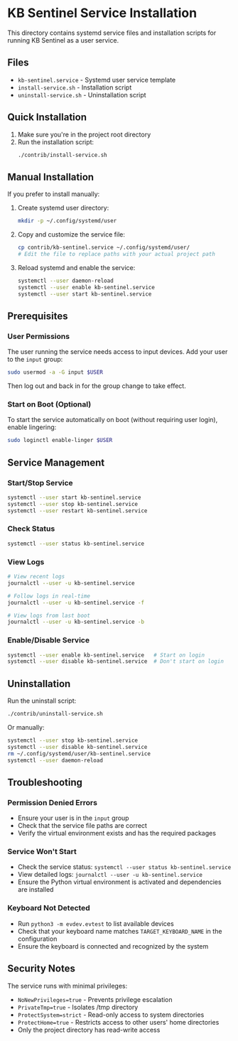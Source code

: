 # KB Sentinel Service Installation

This directory contains systemd service files and installation scripts for running KB Sentinel as a user service.

## Files

- `kb-sentinel.service` - Systemd user service template
- `install-service.sh` - Installation script
- `uninstall-service.sh` - Uninstallation script

## Quick Installation

1. Make sure you're in the project root directory
2. Run the installation script:
   ```bash
   ./contrib/install-service.sh
   ```

## Manual Installation

If you prefer to install manually:

1. Create systemd user directory:
   ```bash
   mkdir -p ~/.config/systemd/user
   ```

2. Copy and customize the service file:
   ```bash
   cp contrib/kb-sentinel.service ~/.config/systemd/user/
   # Edit the file to replace paths with your actual project path
   ```

3. Reload systemd and enable the service:
   ```bash
   systemctl --user daemon-reload
   systemctl --user enable kb-sentinel.service
   systemctl --user start kb-sentinel.service
   ```

## Prerequisites

### User Permissions

The user running the service needs access to input devices. Add your user to the `input` group:

```bash
sudo usermod -a -G input $USER
```

Then log out and back in for the group change to take effect.

### Start on Boot (Optional)

To start the service automatically on boot (without requiring user login), enable lingering:

```bash
sudo loginctl enable-linger $USER
```

## Service Management

### Start/Stop Service
```bash
systemctl --user start kb-sentinel.service
systemctl --user stop kb-sentinel.service
systemctl --user restart kb-sentinel.service
```

### Check Status
```bash
systemctl --user status kb-sentinel.service
```

### View Logs
```bash
# View recent logs
journalctl --user -u kb-sentinel.service

# Follow logs in real-time
journalctl --user -u kb-sentinel.service -f

# View logs from last boot
journalctl --user -u kb-sentinel.service -b
```

### Enable/Disable Service
```bash
systemctl --user enable kb-sentinel.service   # Start on login
systemctl --user disable kb-sentinel.service  # Don't start on login
```

## Uninstallation

Run the uninstall script:
```bash
./contrib/uninstall-service.sh
```

Or manually:
```bash
systemctl --user stop kb-sentinel.service
systemctl --user disable kb-sentinel.service
rm ~/.config/systemd/user/kb-sentinel.service
systemctl --user daemon-reload
```

## Troubleshooting

### Permission Denied Errors
- Ensure your user is in the `input` group
- Check that the service file paths are correct
- Verify the virtual environment exists and has the required packages

### Service Won't Start
- Check the service status: `systemctl --user status kb-sentinel.service`
- View detailed logs: `journalctl --user -u kb-sentinel.service`
- Ensure the Python virtual environment is activated and dependencies are installed

### Keyboard Not Detected
- Run `python3 -m evdev.evtest` to list available devices
- Check that your keyboard name matches `TARGET_KEYBOARD_NAME` in the configuration
- Ensure the keyboard is connected and recognized by the system

## Security Notes

The service runs with minimal privileges:
- `NoNewPrivileges=true` - Prevents privilege escalation
- `PrivateTmp=true` - Isolates /tmp directory
- `ProtectSystem=strict` - Read-only access to system directories
- `ProtectHome=true` - Restricts access to other users' home directories
- Only the project directory has read-write access